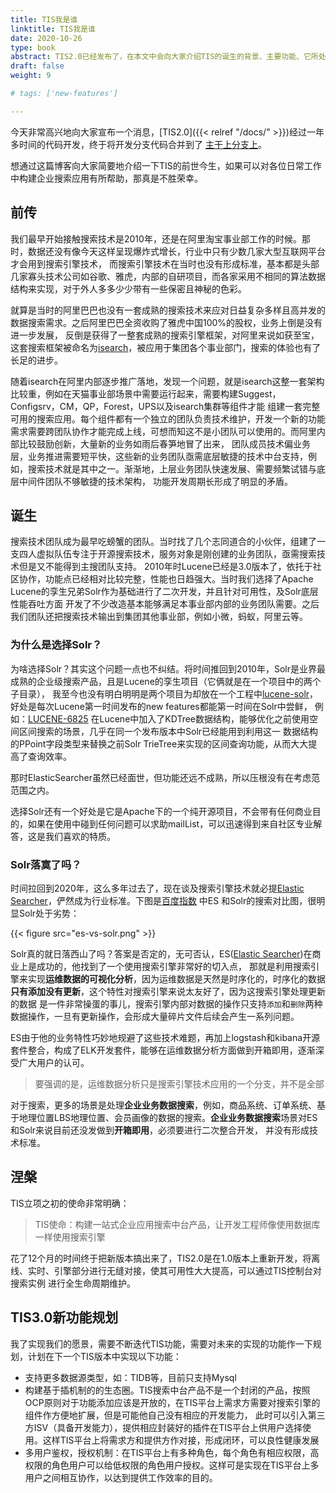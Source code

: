 ```yaml
---
title: TIS我是谁
linktitle: TIS我是谁
date: 2020-10-26
type: book
abstract: TIS2.0已经发布了，在本文中会向大家介绍TIS的诞生的背景、主要功能、它所处的企业搜索应用领域的优势，和将来的愿景
draft: false
weight: 9

# tags: ['new-features']

---
```

今天非常高兴地向大家宣布一个消息，[TIS2.0]({{< relref "/docs/" >}})经过一年多时间的代码开发，终于将开发分支代码合并到了 [主干上分支上]()。

想通过这篇博客向大家简要地介绍一下TIS的前世今生，如果可以对各位日常工作中构建企业搜索应用有所帮助，那真是不胜荣幸。

## 前传
我们最早开始接触搜索技术是2010年，还是在阿里淘宝事业部工作的时候。那时，数据还没有像今天这样呈现爆炸式增长，行业中只有少数几家大型互联网平台才会用到搜索引擎技术，
而搜索引擎技术在当时也没有形成标准，基本都是头部几家寡头技术公司如谷歌、雅虎，内部的自研项目，而各家采用不相同的算法数据结构来实现，对于外人多多少少带有一些保密且神秘的色彩。

就算是当时的阿里巴巴也没有一套成熟的搜索技术来应对日益复杂多样且高并发的数据搜索需求。之后阿里巴巴全资收购了雅虎中国100%的股权，业务上倒是没有进一步发展，
反倒是获得了一整套成熟的搜索引擎框架，对阿里来说如获至宝，这套搜索框架被命名为[isearch]()，被应用于集团各个事业部门，搜索的体验也有了长足的进步。

随着isearch在阿里内部逐步推广落地，发现一个问题，就是isearch这整一套架构比较重，例如在天猫事业部场景中需要运行起来，需要构建Suggest，Configsrv，CM，QP，Forest，UPS以及isearch集群等组件才能
组建一套完整可用的搜索应用。每个组件都有一个独立的团队负责技术维护，开发一个新的功能需求需要跨团队协作才能完成上线，可想而知这不是小团队可以使用的。而阿里内部比较鼓励创新，大量新的业务如雨后春笋地冒了出来，
团队成员技术偏业务层，业务推进需要短平快，这些新的业务团队亟需底层敏捷的技术中台支持，例如，搜索技术就是其中之一。渐渐地，上层业务团队快速发展、需要频繁试错与底层中间件团队不够敏捷的技术架构，
功能开发周期长形成了明显的矛盾。

## 诞生

搜索技术团队成为最早吃螃蟹的团队。当时找了几个志同道合的小伙伴，组建了一支四人虚拟队伍专注于开源搜索技术，服务对象是刚创建的业务团队，亟需搜索技术但是又不能得到主搜团队支持。
2010年时Lucene已经是3.0版本了，依托于社区协作，功能点已经相对比较完整，性能也日趋强大。当时我们选择了Apache Lucene的孪生兄弟Solr作为基础进行了二次开发，并且针对可用性，及Solr底层性能吞吐方面
开发了不少改造基本能够满足本事业部内部的业务团队需要。之后我们团队还把搜索技术输出到集团其他事业部，例如小微，蚂蚁，阿里云等。

### 为什么是选择Solr？

为啥选择Solr？其实这个问题一点也不纠结。将时间推回到2010年，Solr是业界最成熟的企业级搜索产品，且是Lucene的孪生项目（它俩就是在一个项目中的两个子目录），
我至今也没有明白明明是两个项目为却放在一个工程中[lucene-solr]()，好处是每次Lucene第一时间发布的new features都能第一时间在Solr中尝鲜，
例如：[LUCENE-6825]() 在Lucene中加入了KDTree数据结构，能够优化之前使用空间区间搜索的场景，几乎在同一个发布版本中Solr已经能用到利用这一
数据结构的PPoint字段类型来替换之前Solr TrieTree来实现的区间查询功能，从而大大提高了查询效率。

那时ElasticSearcher虽然已经面世，但功能还远不成熟，所以压根没有在考虑范范围之内。

选择Solr还有一个好处是它是Apache下的一个纯开源项目，不会带有任何商业目的，如果在使用中碰到任何问题可以求助mailList，可以迅速得到来自社区专业解答，这是我们喜欢的特质。

### Solr落寞了吗？

时间拉回到2020年，这么多年过去了，现在谈及搜索引擎技术就必提[Elastic Searcher]()，俨然成为行业标准。下图是[百度指数]()
中ES 和Solr的搜索对比图，很明显Solr处于劣势：

{{< figure src="es-vs-solr.png"  >}}

Solr真的就日落西山了吗？答案是否定的，无可否认，ES([Elastic Searcher]())在商业上是成功的，他找到了一个使用搜索引擎非常好的切入点，
那就是利用搜索引擎来实现**运维数据的可视化分析**，因为运维数据是天然是时序化的，时序化的数据**只有添加没有更新**，这个特性对搜索引擎来说太友好了，因为这搜索引擎处理更新的数据
是一件非常操蛋的事儿，搜索引擎内部对数据的操作只支持`添加`和`删除`两种数据操作，一旦有更新操作，会形成大量碎片文件后续会产生一系列问题。

ES由于他的业务特性巧妙地规避了这些技术难题，再加上logstash和kibana开源套件整合，构成了ELK开发套件，能够在运维数据分析方面做到开箱即用，逐渐深受广大用户的认可。

>要强调的是，运维数据分析只是搜索引擎技术应用的一个分支，并不是全部

对于搜索，更多的场景是处理**企业业务数据搜索**，例如，商品系统、订单系统、基于地理位置LBS地理位置、会员画像的数据的搜索。**企业业务数据搜索**场景对ES和Solr来说目前还没发做到**开箱即用**，必须要进行二次整合开发，
并没有形成技术标准。

## 涅槃

TIS立项之初的使命非常明确：
>TIS使命：构建一站式企业应用搜索中台产品，让开发工程师像使用数据库一样使用搜索引擎

花了12个月的时间终于把新版本搞出来了，TIS2.0是在1.0版本上重新开发，将离线、实时、引擎部分进行无缝对接，使其可用性大大提高，可以通过TIS控制台对搜索实例
进行全生命周期维护。


## TIS3.0新功能规划

我了实现我们的愿景，需要不断迭代TIS功能，需要对未来的实现的功能作一下规划，计划在下一个TIS版本中实现以下功能：

- 支持更多数据源类型，如：TIDB等，目前只支持Mysql
- 构建基于插机制的的生态圈。TIS搜索中台产品不是一个封闭的产品，按照OCP原则对于功能添加应该是开放的，在TIS平台上需求方需要对搜索引擎的组件作方便地扩展，但是可能他自己没有相应的开发能力，
  此时可以引入第三方ISV（具备开发能力），提供相应封装好的插件在TIS平台上供用户选择使用。这样TIS平台上将需求方和提供方作对接，形成闭环，可以良性健康发展
- 多用户鉴权，授权机制：在TIS平台上有多种角色，每个角色有相应权限，高权限的角色用户可以给低权限的角色用户授权。这样可是实现在TIS平台上多用户之间相互协作，以达到提供工作效率的目的。 


